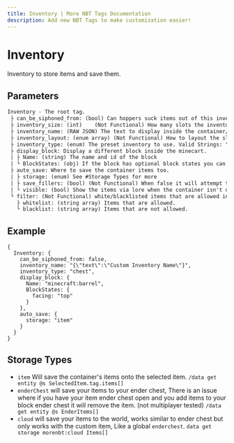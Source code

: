 ```yaml
---
title: Inventory | More NBT Tags Documentation
description: Add new NBT Tags to make customization easier!
---
```


# Inventory

Inventory to store items and save them.

## Parameters

```txt
Inventory - The root tag.
 ├ can_be_siphoned_from: (bool) Can hoppers suck items out of this inventory.
 ├ inventory_size: (int) 	(Not Functional) How many slots the inventory will have. default: 26
 ├ inventory_name: (RAW JSON) The text to display inside the container/inventory. Excepts Raw JSON.
 ├ inventory_layout: (enum array) (Not Functional) How to layout the slots. Valid Strings: "inline","center=top","center=bottom","center=middle"
 ├ inventory_type: (enum) The preset inventory to use. Valid Strings: "chest","hopper"
 ├ display_block: Display a different block inside the minecart.
 | ├ Name: (string) The name and id of the block
 | └ BlockStates: (obj) If the block has optional block states you can place them here.
 ├ auto_save: Where to save the container items too.
 | ├ storage: (enum) See #Storage Types for more
 | ├ save_fillers: (bool) (Not Functional) When false it will attempt to not save the UI items.
 | └ visible: (bool) Show the items via lore when the container isn't open, like shulker boxes.
 └ filter: (Not Functional) white/blacklisted items that are allowed in the slots.
   ├ whitelist: (string array) Items that are allowed.
   └ blacklist: (string array) Items that are not allowed.
```

## Example

```snbt
{
  Inventory: {
    can_be_siphoned_from: false,
    inventory_name: "{\"text\":\"Custom Inventory Name\"}",
    inventory_type: "chest",
    display_block: {
      Name: "minecraft:barrel",
      BlockStates: {
        facing: "top"
      }
    },
    auto_save: {
      storage: "item"
    }
  }
}
```

## Storage Types

- `item` Will save the container's items onto the selected item. `/data get entity @s SelectedItem.tag.items[]`
- `enderChest` will save your items to your ender chest, There is an issue where if you have your item ender chest open and you add items to your block ender chest it will remove the item. (not multiplayer tested) `/data get entity @s EnderItems[]`
- `cloud` will save your items to the world, works similar to ender chest but only works with the custom item, Like a global `enderchest`. `data get storage morenbt:cloud Items[]`
